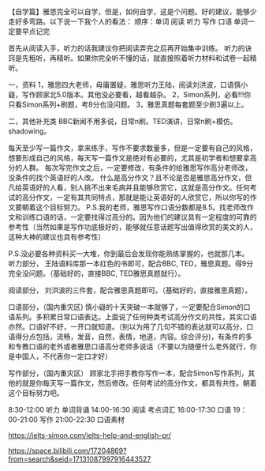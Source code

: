 【自学篇】雅思完全可以自学，但是，如何自学，这是个问题。好的建议，能够少走好多弯路。以下说一下我个人的看法：
顺序：单词 阅读 听力 写作 口语
单词一定要早点记完

首先从阅读入手，听力的话我建议你把阅读弄完之后再开始集中训练。
听力的诀窍是先粗听，再精听。如果你完全听不懂的话，就直接照着听力材料和试卷一起精听。

一，资料
1，雅思四大老师，毋庸置疑，雅思听力王陆，阅读刘洪波，口语慎小嶷，写作顾家北5.0版本。其他没必要看，越看越杂。
2，Simon系列，必看!!!你只看Simon系列+刷题，考8分也没问题。
3，雅思真题每套题至少刷3遍以上。



二，其他补充类
BBC新闻不用多说，日常n刷。TED演讲，日常n刷+模仿。shadowing。

每天至少写一篇作文，拿来练手，写作不要求数量多，但是一定要有自己的风格，想要形成自己的风格，每天写一篇作文是绝对有必要的，尤其是初学者和想要拿高分的人群。
每次写完作文之后，一定要修改，有条件的给雅思写作高分老师改，没条件的找个英语好的人改。
什么是高分作文？且不论是否是雅思高分作文，但凡给英语好的人看，别人挑不出来毛病并且能够欣赏它，这就是高分作文。任何考试的高分作文，一定有其共同特点，那就是能让英语好的人欣赏它，所以你写的作文要朝着这个目标努力。
P.S.我的老师，雅思写作口语分数都是8.5。找老师改作文和训练口语的话，一定要找得过高分的。因为他们的建议具有一定程度的可靠的参考性（当然如果是写作功底极好的，能够就任意话题写出值得欣赏的美文的人，这种大神的建议也具有参考性）

P.S.没必要各种资料买一大堆，你到最后会发现你能熟练掌握的，也就那几本。
听力部分，
王陆语料库那一本红色的书即可，配合BBC, TED，雅思真题。得9分完全没问题。（基础好的，直接BBC, TED雅思真题就行）。

阅读部分，
刘洪波的三件套，配合雅思真题即可。（基础好的，直接雅思真题）。

口语部分，（国内重灾区)
慎小嶷的十天突破一本就够了，一定要配合Simon的口语系列。多积累日常口语表达。上面说了任何种类考试高分作文的共性，其实口语亦然。口语好不好，一开口就知道。（别以为用了几句不错的表达就可以高分，口语得分点包括，流畅，发音，自然，表情，地道，内容。综合评分)，有条件的多和专教口语的老外或者雅思口语高分老师多说话（不要以为随便什么老外就行，你是中国人，不代表你一定口才好）

写作部分，（国内重灾区）
顾家北手把手教你写作一本，配合Simon写作系列，其他的就是你每天写一篇作文，然后修改。任何考试的高分作文，都具有共性。朝着这个目标努力吧。

8:30-12:00 听力 单词背诵
14:00-16:30 阅读 考点词汇
16:00-17:30 口语
19：00-21:00 写作
21:00-22:30 口语素材

<https://ielts-simon.com/ielts-help-and-english-pr/>

<https://space.bilibili.com/17204869?from=search&seid=17131087997916443527>